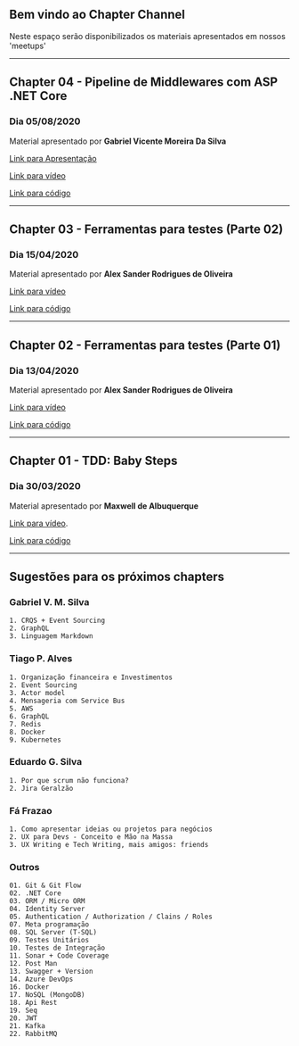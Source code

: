## Bem vindo ao Chapter Channel

Neste espaço serão disponibilizados os materiais apresentados em nossos 'meetups'

---

## Chapter 04 - Pipeline de Middlewares com ASP .NET Core
### Dia 05/08/2020

Material apresentado por **Gabriel Vicente Moreira Da Silva**

[Link para Apresentação](https://github.com/Channel-Chapter/chapter-04-pipeline-middlewares/blob/master/Apresenta%C3%A7%C3%A3o/Pipeline_Middlewares_ASP_NET_Core_Gabriel_Moreira.pptx)

[Link para vídeo](https://youtu.be/CbpnKLzt5Vo)

[Link para código](https://github.com/Channel-Chapter/chapter-04-pipeline-middlewares)

---

## Chapter 03 - Ferramentas para testes (Parte 02)
### Dia 15/04/2020

Material apresentado por **Alex Sander Rodrigues de Oliveira**

[Link para vídeo](https://youtu.be/z87hEuv4628)

[Link para código](https://github.com/channel-chapter/chapter-03-ferramentas-testes-p2)

---

## Chapter 02 - Ferramentas para testes (Parte 01)
### Dia 13/04/2020

Material apresentado por **Alex Sander Rodrigues de Oliveira**

[Link para vídeo](https://youtu.be/WBYmD-bZ3IY)

[Link para código](https://github.com/channel-chapter/chapter-02-ferramentas-testes)

---

## Chapter 01 - TDD: Baby Steps
### Dia 30/03/2020

Material apresentado por **Maxwell de Albuquerque**

[Link para vídeo](https://youtu.be/RddTM2ff9lA).

[Link para código](https://github.com/channel-chapter/chapter-01-tdd-baby-steps)

---

## Sugestões para os próximos chapters

### Gabriel V. M. Silva
	1. CRQS + Event Sourcing
	2. GraphQL
	3. Linguagem Markdown
	
### Tiago P. Alves
	1. Organização financeira e Investimentos
	2. Event Sourcing
	3. Actor model
	4. Mensageria com Service Bus
	5. AWS
	6. GraphQL
	7. Redis
	8. Docker
	9. Kubernetes

### Eduardo G. Silva
	1. Por que scrum não funciona?
	2. Jira Geralzão 
	
### Fá Frazao
	1. Como apresentar ideias ou projetos para negócios
	2. UX para Devs - Conceito e Mão na Massa
	3. UX Writing e Tech Writing, mais amigos: friends	

### Outros
	01. Git & Git Flow
	02. .NET Core
	03. ORM / Micro ORM
	04. Identity Server
	05. Authentication / Authorization / Clains / Roles
	07. Meta programação
	08. SQL Server (T-SQL)
	09. Testes Unitários
	10. Testes de Integração
	11. Sonar + Code Coverage
	12. Post Man
	13. Swagger + Version
	14. Azure DevOps
	16. Docker
	17. NoSQL (MongoDB)
	18. Api Rest
	19. Seq
	20. JWT
	21. Kafka
	22. RabbitMQ

